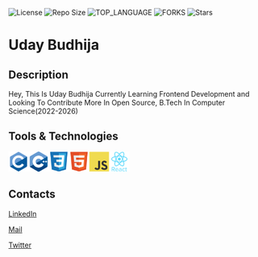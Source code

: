 ![License](https://img.shields.io/github/license/BudhijaxUday/BudhijaxUday.svg?style=for-the-badge) ![Repo Size](https://img.shields.io/github/languages/code-size/BudhijaxUday/BudhijaxUday.svg?style=for-the-badge) ![TOP_LANGUAGE](https://img.shields.io/github/languages/top/BudhijaxUday/BudhijaxUday.svg?style=for-the-badge) ![FORKS](https://img.shields.io/github/forks/BudhijaxUday/BudhijaxUday.svg?style=for-the-badge&social) ![Stars](https://img.shields.io/github/stars/BudhijaxUday/BudhijaxUday.svg?style=for-the-badge)
    
# Uday Budhija


## Description

Hey, This Is Uday Budhija Currently Learning Frontend Development and Looking To Contribute More In Open Source, B.Tech In Computer Science(2022-2026)


## Tools & Technologies

<a href="https://docs.microsoft.com/en-us/cpp/c-runtime-library/c-run-time-library-reference?view=msvc-160"><img src="https://raw.githubusercontent.com/devicons/devicon/master/icons/c/c-original.svg" height="40px" width="40px" /></a><a href="https://docs.microsoft.com/en-us/cpp/standard-library/cpp-standard-library-reference?view=msvc-160"><img src="https://raw.githubusercontent.com/devicons/devicon/master/icons/cplusplus/cplusplus-original.svg" height="40px" width="40px" /></a><a href="https://developer.mozilla.org/en-US/docs/Web/CSS"><img src="https://raw.githubusercontent.com/devicons/devicon/master/icons/css3/css3-original.svg" height="40px" width="40px" /></a><a href="https://developer.mozilla.org/en-US/docs/Web/HTML"><img src="https://raw.githubusercontent.com/devicons/devicon/master/icons/html5/html5-original.svg" height="40px" width="40px" /></a><a href="https://developer.mozilla.org/en-US/docs/Web/JavaScript"><img src="https://raw.githubusercontent.com/devicons/devicon/master/icons/javascript/javascript-original.svg" height="40px" width="40px" /></a><a href="https://reactjs.org/"><img src="https://raw.githubusercontent.com/devicons/devicon/master/icons/react/react-original-wordmark.svg" height="40px" width="40px" /></a>



## Contacts

<a href="https://www.linkedin.com/in/uday-budhija-6242391b1/"><p>LinkedIn</p>  <a href="mailto:udaybudhija26@gmail.com"><p>Mail</p>  <a href="https://twitter.com/BudhijaUday"><p> Twitter</p>

